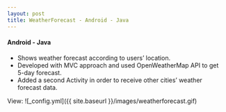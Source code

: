 ```yaml
---
layout: post
title: WeatherForecast - Android - Java
---
```

#### Android - Java

* Shows weather forecast according to users’ location.
* Developed with MVC approach and used OpenWeatherMap API to get 5-day forecast.
* Added a second Activity in order to receive other cities’ weather forecast data.

View:
![_config.yml]({{ site.baseurl }}/images/weatherforecast.gif)
